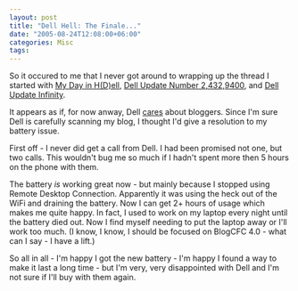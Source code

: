 ```yaml
---
layout: post
title: "Dell Hell: The Finale..."
date: "2005-08-24T12:08:00+06:00"
categories: Misc 
tags: 
---
```


So it occured to me that I never got around to wrapping up the thread I started with <a href="http://ray.camdenfamily.com/index.cfm/2005/8/5/My-Day-In-HDell">My Day in H(D)ell</a>, <a href="http://ray.camdenfamily.com/index.cfm/2005/8/6/Dell-Update-Number-2432940">Dell Update Number 2,432,9400</a>, and <a href="http://ray.camdenfamily.com/index.cfm/2005/8/12/Dell-Update-Inifinity">Dell Update Infinity</a>.

It appears as if, for now anway, Dell <a href="http://publications.mediapost.com/index.cfm?fuseaction=Articles.showArticleHomePage&art_aid=33396">cares</a> about bloggers. Since I'm sure Dell is carefully scanning my blog, I thought I'd give a resolution to my battery issue.

First off - I never did get a call from Dell. I had been promised not one, but two calls. This wouldn't bug me so much if I hadn't spent more then 5 hours on the phone with them. 

The battery <i>is</i> working great now - but mainly because I stopped using Remote Desktop Connection. Apparently it was using the heck out of the WiFi and draining the battery. Now I can get 2+ hours of usage which makes me quite happy. In fact, I used to work on my laptop every night until the battery died out. Now I find myself needing to put the laptop away or I'll work too much. (I know, I know, I should be focused on BlogCFC 4.0 - what can I say - I have a lift.)

So all in all - I'm happy I got the new battery - I'm happy I found a way to make it last a long time - but I'm very, very disappointed with Dell and I'm not sure if I'll buy with them again.